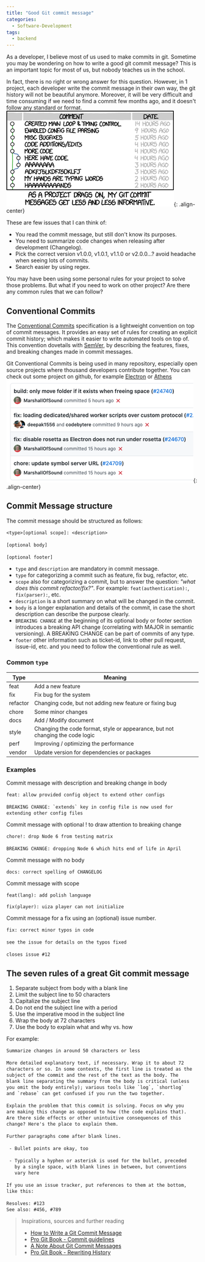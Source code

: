 ```yaml
---
title: "Good Git commit message"
categories:
  - Software-Development
tags:
  - backend
---
```


As a developer, I believe most of us used to make commits in git. Sometime you may be wondering on how to write a good git commit message? This is an important topic for most of us, but nobody teaches us in the school.

In fact, there is no right or wrong answer for this question. However, in 1 project, each developer write the commit message in their own way, the git history will not be beautiful anymore. Moreover, it will be very difficult and time consuming if we need to find a commit few months ago, and it doesn't follow any standard or format.
![image-center](/assets/images/post/2019-04-11-git-commit.png){: .align-center}

These are few issues that I can think of:
- You read the commit message, but still don't know its purposes.
- You need to summarize code changes when releasing after development (Changelog).
- Pick the correct version v1.0.0, v1.0.1, v1.1.0 or v2.0.0…? avoid headache when seeing lots of commits.
- Search easier by using regex.

You may have been using some personal rules for your project to solve those problems. But what if you need to work on other project? Are there any common rules that we can follow?

## Conventional Commits

The [Conventional Commits](https://www.conventionalcommits.org/) specification is a lightweight convention on top of commit messages. It provides an easy set of rules for creating an explicit commit history; which makes it easier to write automated tools on top of. This convention dovetails with [SemVer](http://semver.org/), by describing the features, fixes, and breaking changes made in commit messages.

Git Conventional Commits is being used in many repository, especially open source projects where thousand developers contribute together. You can check out some project on github, for example [Electron](https://github.com/electron/electron/commits/master) or [Athens](https://github.com/athensresearch/athens/commits/master)
![image-center](/assets/images/post/2019-04-11-electron-commit.png){: .align-center}

## Commit Message structure
The commit message should be structured as follows:
```
<type>[optional scope]: <description>

[optional body]

[optional footer]
```

- `type` and `description` are mandatory in commit message.
- `type` for categorizing a commit such as feature, fix bug, refactor, etc.
- `scope` also for categorizing a commit, but to answer the question: *"what does this commit refactor/fix?"*. For example: `feat(authentication):`, `fix(parser):`, etc.
- `description` is a short summary on what will be changed in the commit.
- `body` is a longer explanation and details of the commit, in case the short description can describe the purpose clearly.
- `BREAKING CHANGE` at the beginning of its optional body or footer section introduces a breaking API change (correlating with MAJOR in semantic versioning). A BREAKING CHANGE can be part of commits of any type.
- `footer` other information such as ticket-id, link to other pull request, issue-id, etc. and you need to follow the conventional rule as well.

### Common `type`

| Type     | Meaning                                                                        |
|----------|--------------------------------------------------------------------------------|
| feat     | Add a new feature                                                              |
| fix      | Fix bug for the system                                                         |
| refactor | Changing code, but not adding new feature or fixing bug                        |
| chore    | Some minor changes                                                             |
| docs     | Add / Modify document                                                          |
| style    | Changing the code format, style or appearance, but not changing the code logic |
| perf     | Improving / optimizing the performance                                         |
| vendor   | Update version for dependencies or packages                                    |

### Examples

Commit message with description and breaking change in body
```
feat: allow provided config object to extend other configs

BREAKING CHANGE: `extends` key in config file is now used for extending other config files
```

Commit message with optional ! to draw attention to breaking change
```
chore!: drop Node 6 from testing matrix

BREAKING CHANGE: dropping Node 6 which hits end of life in April
```

Commit message with no body
```
docs: correct spelling of CHANGELOG
```

Commit message with scope
```
feat(lang): add polish language
```
```
fix(player): uiza player can not initialize
```

Commit message for a fix using an (optional) issue number.
```
fix: correct minor typos in code

see the issue for details on the typos fixed

closes issue #12
```

## The seven rules of a great Git commit message
1. Separate subject from body with a blank line
2. Limit the subject line to 50 characters
3. Capitalize the subject line
4. Do not end the subject line with a period
5. Use the imperative mood in the subject line
6. Wrap the body at 72 characters
7. Use the body to explain what and why vs. how

For example:
```
Summarize changes in around 50 characters or less

More detailed explanatory text, if necessary. Wrap it to about 72
characters or so. In some contexts, the first line is treated as the
subject of the commit and the rest of the text as the body. The
blank line separating the summary from the body is critical (unless
you omit the body entirely); various tools like `log`, `shortlog`
and `rebase` can get confused if you run the two together.

Explain the problem that this commit is solving. Focus on why you
are making this change as opposed to how (the code explains that).
Are there side effects or other unintuitive consequences of this
change? Here's the place to explain them.

Further paragraphs come after blank lines.

 - Bullet points are okay, too

 - Typically a hyphen or asterisk is used for the bullet, preceded
   by a single space, with blank lines in between, but conventions
   vary here

If you use an issue tracker, put references to them at the bottom,
like this:

Resolves: #123
See also: #456, #789
```

> Inspirations, sources and further reading
>
> - [How to Write a Git Commit Message](https://chris.beams.io/posts/git-commit/)
> - [Pro Git Book - Commit guidelines](https://git-scm.com/book/en/v2/Distributed-Git-Contributing-to-a-Project#_commit_guidelines)
> - [A Note About Git Commit Messages](https://tbaggery.com/2008/04/19/a-note-about-git-commit-messages.html)
> - [Pro Git Book - Rewriting History](https://git-scm.com/book/en/v2/Git-Tools-Rewriting-History)